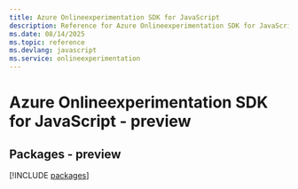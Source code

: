 ```yaml
---
title: Azure Onlineexperimentation SDK for JavaScript
description: Reference for Azure Onlineexperimentation SDK for JavaScript
ms.date: 08/14/2025
ms.topic: reference
ms.devlang: javascript
ms.service: onlineexperimentation
---
```

# Azure Onlineexperimentation SDK for JavaScript - preview
## Packages - preview
[!INCLUDE [packages](onlineexperimentation-index.md)]